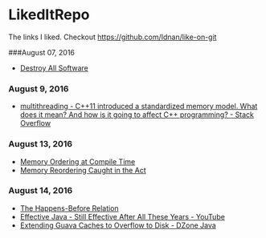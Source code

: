 # LikedItRepo
The links I liked. Checkout https://github.com/Idnan/like-on-git

###August 07, 2016
- [Destroy All Software](https://www.destroyallsoftware.com/screencasts) 

### August 9, 2016
- [multithreading - C++11 introduced a standardized memory model. What does it mean? And how is it going to affect C++ programming? - Stack Overflow](https://stackoverflow.com/questions/6319146/c11-introduced-a-standardized-memory-model-what-does-it-mean-and-how-is-it-g) 

### August 13, 2016
- [Memory Ordering at Compile Time](http://preshing.com/20120625/memory-ordering-at-compile-time/) 
- [Memory Reordering Caught in the Act](http://preshing.com/20120515/memory-reordering-caught-in-the-act/) 

### August 14, 2016
- [The Happens-Before Relation](http://preshing.com/20130702/the-happens-before-relation/) 
- [Effective Java - Still Effective After All These Years - YouTube](https://www.youtube.com/watch?v=V1vQf4qyMXg) 
- [Extending Guava Caches to Overflow to Disk - DZone Java](https://dzone.com/articles/extending-guava-caches) 
